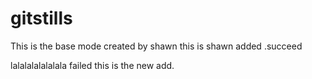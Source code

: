 # gitstills
This is the base mode created by shawn
this is shawn added
.succeed

lalalalalalalala  failed
this is the new add.

